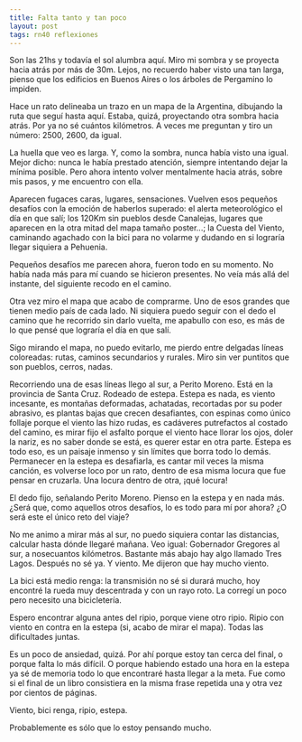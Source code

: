 ```yaml
---
title: Falta tanto y tan poco
layout: post
tags: rn40 reflexiones
---
```


Son las 21hs y todavía el sol alumbra aquí. Miro mi sombra y se proyecta hacia atrás por más de 30m. Lejos, no recuerdo haber visto una tan larga, pienso que los edificios en Buenos Aires o los árboles de Pergamino lo impiden.

Hace un rato delineaba un trazo en un mapa de la Argentina, dibujando la ruta que seguí hasta aquí. Estaba, quizá, proyectando otra sombra hacia atrás. Por ya no sé cuántos kilómetros. A veces me preguntan y tiro un número: 2500, 2600, da igual.

La huella que veo es larga. Y, como la sombra, nunca había visto una igual. Mejor dicho: nunca le había prestado atención, siempre intentando dejar la mínima posible. Pero ahora intento volver mentalmente hacia atrás, sobre mis pasos, y me encuentro con ella.

Aparecen fugaces caras, lugares, sensaciones. Vuelven esos pequeños desafíos con la emoción de haberlos superado: el alerta meteorológico el día en que salí; los 120Km sin pueblos desde Canalejas, lugares que aparecen en la otra mitad del mapa tamaño poster...; la Cuesta del Viento, caminando agachado con la bici para no volarme y dudando en si lograría llegar siquiera a Pehuenia.

Pequeños desafíos me parecen ahora, fueron todo en su momento. No había nada más para mí cuando se hicieron presentes. No veía más allá del instante, del siguiente recodo en el camino.

Otra vez miro el mapa que acabo de comprarme. Uno de esos grandes que tienen  medio país de cada lado. Ni siquiera puedo seguir con el dedo el camino que he recorrido sin darlo vuelta, me apabullo con eso, es más de lo que pensé que lograría el día en que salí.

Sigo mirando el mapa, no puedo evitarlo, me pierdo entre delgadas líneas coloreadas: rutas, caminos secundarios y rurales. Miro sin ver puntitos que son pueblos, cerros, nadas.

Recorriendo una de esas líneas llego al sur, a Perito Moreno. Está en la provincia de Santa Cruz. Rodeado de estepa. Estepa es nada, es viento incesante, es montañas deformadas, achatadas, recortadas por su poder abrasivo, es plantas bajas que crecen desafiantes, con espinas como único follaje porque el viento las hizo rudas, es cadáveres putrefactos al costado del camino, es mirar fijo el asfalto porque el viento hace llorar los ojos, doler la nariz, es no saber donde se está, es querer estar en otra parte. Estepa es todo eso, es un paisaje inmenso y sin límites que borra todo lo demás. Permanecer en la estepa es desafiarla, es cantar mil veces la misma canción, es volverse loco por un rato, dentro de esa misma locura que fue pensar en cruzarla. Una locura dentro de otra, ¡qué locura!

El dedo fijo, señalando Perito Moreno. Pienso en la estepa y en nada más. ¿Será que, como aquellos otros desafíos, lo es todo para mí por ahora? ¿O será este el único reto del viaje?

No me animo a mirar más al sur, no puedo siquiera contar las distancias, calcular hasta dónde llegaré mañana. Veo igual: Gobernador Gregores al sur, a nosecuantos kilómetros. Bastante más abajo hay algo llamado Tres Lagos. Después no sé ya. Y viento. Me dijeron que hay mucho viento.

La bici está medio renga: la transmisión no sé si durará mucho, hoy encontré la rueda muy descentrada y con un rayo roto. La corregí un poco pero necesito una bicicletería.

Espero encontrar alguna antes del ripio, porque viene otro ripio. Ripio con viento en contra en la estepa (si, acabo de mirar el mapa). Todas las dificultades juntas.

Es un poco de ansiedad, quizá. Por ahí porque estoy tan cerca del final, o porque falta lo más difícil. O porque habiendo estado una hora en la estepa ya sé de memoria todo lo que encontraré hasta llegar a la meta. Fue como si el final de un libro consistiera en la misma frase repetida una y otra vez por cientos de páginas.

Viento, bici renga, ripio, estepa.

Probablemente es sólo que lo estoy pensando mucho.
